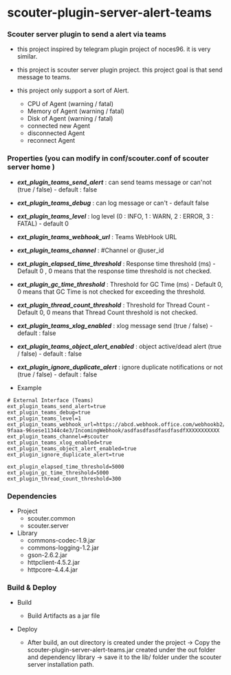 # scouter-plugin-server-alert-teams
### Scouter server plugin to send a alert via teams

- this project inspired by telegram plugin project of noces96. it is very similar.

- this project is  scouter server plugin project. this project goal is that send message to teams.
-  this project only support a sort of Alert.
    - CPU of Agent  (warning / fatal)
    - Memory of Agent (warning / fatal)
    - Disk of Agent (warning / fatal)
    - connected new Agent
    - disconnected Agent
    - reconnect Agent

### Properties (you can modify in conf/scouter.conf of scouter server home )
* **_ext\_plugin\_teams\_send\_alert_** : can send teams message or can'not  (true / false) - default : false
* **_ext\_plugin\_teams\_debug_** : can log message or can't  - default false
* **_ext\_plugin\_teams\_level_** : log level (0 : INFO, 1 : WARN, 2 : ERROR, 3 : FATAL) - default 0
* **_ext\_plugin\_teams\_webhook_url_** : Teams WebHook URL
* **_ext\_plugin\_teams\_channel_** : #Channel or @user_id
* **_ext\_plugin\_elapsed\_time\_threshold_** : Response time threshold (ms) - Default 0 , 0 means that the response time threshold is not checked.
* **_ext\_plugin\_gc\_time\_threshold_** : Threshold for GC Time (ms) - Default 0, 0 means that GC Time is not checked for exceeding the threshold.
* **_ext\_plugin\_thread\_count\_threshold_** : Threshold for Thread Count - Default 0, 0 means that Thread Count threshold is not checked.
* **_ext\_plugin\_teams\_xlog\_enabled_** : xlog message send (true / false) - default : false
* **_ext_plugin_teams_object_alert_enabled_** : object active/dead alert (true / false) - default : false
* **_ext_plugin_ignore_duplicate_alert_** : ignore duplicate notifications or not (true / false) - default : false


* Example
```
# External Interface (Teams)
ext_plugin_teams_send_alert=true
ext_plugin_teams_debug=true
ext_plugin_teams_level=1
ext_plugin_teams_webhook_url=https://abcd.webhook.office.com/webhookb2/234-9faaa-96sese11344c4e3/IncomingWebhook/asdfasdfasdfasdfasdfXXXXXXXXXXX
ext_plugin_teams_channel=#scouter
ext_plugin_teams_xlog_enabled=true
ext_plugin_teams_object_alert_enabled=true
ext_plugin_ignore_duplicate_alert=true

ext_plugin_elapsed_time_threshold=5000
ext_plugin_gc_time_threshold=5000
ext_plugin_thread_count_threshold=300
```

### Dependencies
* Project
    - scouter.common
    - scouter.server
* Library
    - commons-codec-1.9.jar
    - commons-logging-1.2.jar
    - gson-2.6.2.jar
    - httpclient-4.5.2.jar
    - httpcore-4.4.4.jar

### Build & Deploy

* Build
    - Build Artifacts as a jar file
  
    
* Deploy
    - After build, an out directory is created under the project → Copy the scouter-plugin-server-alert-teams.jar created under the out folder and dependency library  →  save it to the lib/ folder under the scouter server installation path.
